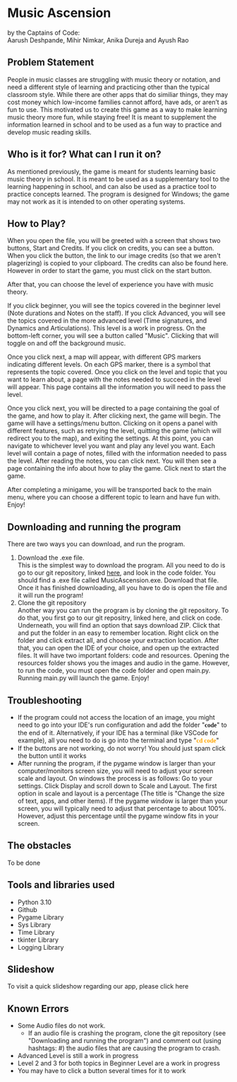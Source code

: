 # Music Ascension
by the Captains of Code: <br/>
Aarush Deshpande, Mihir Nimkar, Anika Dureja and Ayush Rao<br>
<h2>Problem Statement</h2>
People in music classes are struggling with music theory or notation, and need a different style of learning and practicing other than the typical classroom style. While there are other apps that do similiar things, they may cost money which low-income families cannot afford, have ads, or aren’t as fun to use. This motivated us to create this game as a way to make learning music theory more fun, while staying free! It is meant to supplement the information learned in school and to be used as a fun way to practice and develop music reading skills.

<h2>Who is it for? What can I run it on?</h2>
As mentioned previously, the game is meant for students learning basic music theory in school. It is meant to be used as a supplementary tool to the learning happening in school, and can also be used as a practice tool to practice concepts learned. The program is designed for Windows; the game may not work as it is intended to on other operating systems.

<h2> How to Play?</h2>
When you open the file, you will be greeted with a screen that shows two buttons, Start and Credits. If you click on credits, you can see a button. When you click the button, the link to our image credits (so that we aren't plagerizing) is copied to your clipboard. The credits can also be found <link href='https://docs.google.com/document/d/1THAizjwlYdVoINJjOBudmcoIM79gEhlbue3cjW5E7r0/edit?usp=sharing'>here</link>. However in order to start the game, you must click on the start button. 

After that, you can choose the level of experience you have with music theory. 

If you click beginner, you will see the topics covered in the beginner level (Note durations and Notes on the staff).
If you click Advanced, you will see the topics covered in the more advanced level (Time signatures, and Dynamics and Articulations). This level is a work in progress.
On the bottom-left corner, you will see a button called "Music". Clicking that will toggle on and off the background music.

Once you click next, a map will appear, with different GPS markers indicating different levels. On each GPS marker, there is a symbol that represents the topic covered. Once you click on the level and topic that you want to learn about, a page with the notes needed to succeed in the level will appear. This page contains all the information you will need to pass the level. 

Once you click next, you will be directed to a page containing the goal of the game, and how to play it. After clicking next, the game will begin.
The game will have a settings/menu button. Clicking on it opens a panel with different features, such as retrying the level, quitting the game (which will redirect you to the map), and exiting the settings.
At this point, you can navigate to whichever level you want and play any level you want. Each level will contain a page of notes, filled with the information needed to pass the level. After reading the notes, you can click next. You will then see a page containing the info about how to play the game. Click next to start the game.

After completing a minigame, you will be transported back to the main menu, where you can choose a different topic to learn and have fun with. Enjoy!

<h2>Downloading and running the program</h2>
There are two ways you can download, and run the program.
<ol><li>Download the .exe file.<br>
This is the simplest way to download the program. All you need to do is go to our git repository, linked <a href='https://github.com/JasonGrace2282/Music-Ascension'>here</a>, and look in the code folder. You should find a .exe file called MusicAscension.exe. Download that file. Once it has finished downloading, all you have to do is open the file and it will run the program!</li>
<li>Clone the git repository<br>
Another way you can run the program is by cloning the git repository. To do that, you first go to our git repositry, linked <link href='https://github.com/JasonGrace2282/Music-Ascension'>here</link>, and click on code. Underneath, you will find an option that says download ZIP. Click that and put the folder in an easy to remember location. Right click on the folder and click extract all, and choose your extraction location. After that, you can open the IDE of your choice, and open up the extracted files. It will have two important folders: code and resources. Opening the resources folder shows you the images and audio in the game. However, to run the code, you must open the code folder and open main.py. Running main.py will launch the game. Enjoy!</li></ol>

<h2>Troubleshooting</h2>
<ul><li>If the program could not access the location of an image, you might need to go into your IDE's run configuration and add the folder "<b style="font-family:Consolas">code</b>" to the end of it. Alternatively, if your IDE has a terminal (like VSCode for example), all you need to do is go into the terminal and type "<b style="font-family:Consolas"><a style="color:orange">cd code</a></b>"</li>
<li>If the buttons are not working, do not worry! You should just spam click the button until it works</li>
<li>After running the program, if the pygame window is larger than your computer/monitors screen size, you will need to adjust your screen scale and layout. On windows the process is as follows: Go to your settings. Click Display and scroll down to Scale and Layout. The first option in scale and layout is a percentage (The title is "Change the size of text, apps, and other items). If the pygame window is larger than your screen, you will typically need to adjust that percentage to about 100%. However, adjust this percentage until the pygame window fits in your screen.</li></ul>

<h2>The obstacles</h2>
To be done

<h2> Tools and libraries used</h2>
<ul><li>Python 3.10</li>
<li>Github</li>
<li>Pygame Library</li>
<li>Sys Library</li>
<li>Time Library</li>
<li>tkinter Library</li>
<li>Logging Library</li></ul>


<h2>Slideshow</h2>
To visit a quick slideshow regarding our app, please click <link href='https://docs.google.com/presentation/d/1JtVzCzABLJGl5BPgiDY0HiuBMmF1Py5zkR1RcxyE2ZQ/edit#slide=id.g15c6a5fd0d4_0_0'>here</link>
<h2>Known Errors</h2>
<ul><li>Some Audio files do not work.<br><ul><li>If an audio file is crashing the program, clone the git repository (see "Downloading and running the program") and comment out (using hashtags: #) the audio files that are causing the program to crash.</li></ul></li>
<li>Advanced Level is still a work in progress</li>
<li>Level 2 and 3 for both topics in Beginner Level are a work in progress</li>
<li>You may have to click a button several times for it to work</li></ul>
